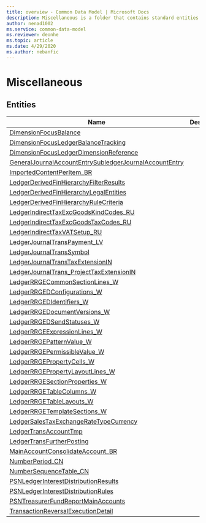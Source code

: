```yaml
---
title: overview - Common Data Model | Microsoft Docs
description: Miscellaneous is a folder that contains standard entities related to the Common Data Model.
author: nenad1002
ms.service: common-data-model
ms.reviewer: deonhe
ms.topic: article
ms.date: 4/29/2020
ms.author: nebanfic
---
```


# Miscellaneous


## Entities

|Name|Description|
|---|---|
|[DimensionFocusBalance](DimensionFocusBalance.md)||
|[DimensionFocusLedgerBalanceTracking](DimensionFocusLedgerBalanceTracking.md)||
|[DimensionFocusLedgerDimensionReference](DimensionFocusLedgerDimensionReference.md)||
|[GeneralJournalAccountEntrySubledgerJournalAccountEntry](GeneralJournalAccountEntrySubledgerJournalAccountEntry.md)||
|[ImportedContentPerItem_BR](ImportedContentPerItem_BR.md)||
|[LedgerDerivedFinHierarchyFilterResults](LedgerDerivedFinHierarchyFilterResults.md)||
|[LedgerDerivedFinHierarchyLegalEntities](LedgerDerivedFinHierarchyLegalEntities.md)||
|[LedgerDerivedFinHierarchyRuleCriteria](LedgerDerivedFinHierarchyRuleCriteria.md)||
|[LedgerIndirectTaxExcGoodsKindCodes_RU](LedgerIndirectTaxExcGoodsKindCodes_RU.md)||
|[LedgerIndirectTaxExcGoodsTaxCodes_RU](LedgerIndirectTaxExcGoodsTaxCodes_RU.md)||
|[LedgerIndirectTaxVATSetup_RU](LedgerIndirectTaxVATSetup_RU.md)||
|[LedgerJournalTransPayment_LV](LedgerJournalTransPayment_LV.md)||
|[LedgerJournalTransSymbol](LedgerJournalTransSymbol.md)||
|[LedgerJournalTransTaxExtensionIN](LedgerJournalTransTaxExtensionIN.md)||
|[LedgerJournalTrans_ProjectTaxExtensionIN](LedgerJournalTrans_ProjectTaxExtensionIN.md)||
|[LedgerRRGECommonSectionLines_W](LedgerRRGECommonSectionLines_W.md)||
|[LedgerRRGEDConfigurations_W](LedgerRRGEDConfigurations_W.md)||
|[LedgerRRGEDIdentifiers_W](LedgerRRGEDIdentifiers_W.md)||
|[LedgerRRGEDocumentVersions_W](LedgerRRGEDocumentVersions_W.md)||
|[LedgerRRGEDSendStatuses_W](LedgerRRGEDSendStatuses_W.md)||
|[LedgerRRGEExpressionLines_W](LedgerRRGEExpressionLines_W.md)||
|[LedgerRRGEPatternValue_W](LedgerRRGEPatternValue_W.md)||
|[LedgerRRGEPermissibleValue_W](LedgerRRGEPermissibleValue_W.md)||
|[LedgerRRGEPropertyCells_W](LedgerRRGEPropertyCells_W.md)||
|[LedgerRRGEPropertyLayoutLines_W](LedgerRRGEPropertyLayoutLines_W.md)||
|[LedgerRRGESectionProperties_W](LedgerRRGESectionProperties_W.md)||
|[LedgerRRGETableColumns_W](LedgerRRGETableColumns_W.md)||
|[LedgerRRGETableLayouts_W](LedgerRRGETableLayouts_W.md)||
|[LedgerRRGETemplateSections_W](LedgerRRGETemplateSections_W.md)||
|[LedgerSalesTaxExchangeRateTypeCurrency](LedgerSalesTaxExchangeRateTypeCurrency.md)||
|[LedgerTransAccountTmp](LedgerTransAccountTmp.md)||
|[LedgerTransFurtherPosting](LedgerTransFurtherPosting.md)||
|[MainAccountConsolidateAccount_BR](MainAccountConsolidateAccount_BR.md)||
|[NumberPeriod_CN](NumberPeriod_CN.md)||
|[NumberSequenceTable_CN](NumberSequenceTable_CN.md)||
|[PSNLedgerInterestDistributionResults](PSNLedgerInterestDistributionResults.md)||
|[PSNLedgerInterestDistributionRules](PSNLedgerInterestDistributionRules.md)||
|[PSNTreasurerFundReportMainAccounts](PSNTreasurerFundReportMainAccounts.md)||
|[TransactionReversalExecutionDetail](TransactionReversalExecutionDetail.md)||
